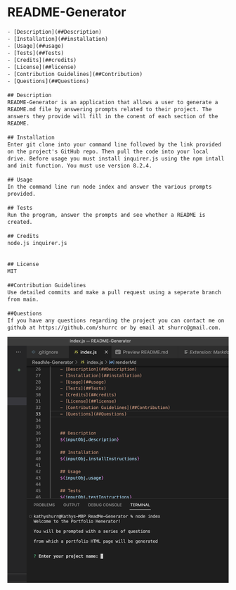 # README-Generator

    - [Description](##Description)
    - [Installation](##installation)
    - [Usage](##usage)
    - [Tests](##Tests)
    - [Credits](##credits)
    - [License](##license)
    - [Contribution Guidelines](##Contribution)
    - [Questions](##Questions)

    ## Description
    README-Generator is an application that allows a user to generate a README.md file by answering prompts related to their project. The answers they provide will fill in the conent of each section of the README.
    
    ## Installation 
    Enter git clone into your command line followed by the link provided on the project's GitHub repo. Then pull the code into your local drive. Before usage you must install inquirer.js using the npm intall and init function. You must use version 8.2.4. 
     
    ## Usage 
    In the command line run node index and answer the various prompts provided.

    ## Tests
    Run the program, answer the prompts and see whether a README is created.

    ## Credits 
    node.js inquirer.js

    
    ## License 
    MIT

    ##Contribution Guidelines 
    Use detailed commits and make a pull request using a seperate branch from main.

    ##Questions 
    If you have any questions regarding the project you can contact me on github at https://github.com/shurrc or by email at shurrc@gmail.com. 

<img src="./ReadMe-Generator/images/Screen Shot 2022-10-20 at 5.38.11 PM.png"
     alt="project screenshot"/>




    
